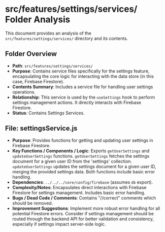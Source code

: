 # src/features/settings/services/ Folder Analysis

This document provides an analysis of the `src/features/settings/services/` directory and its contents.

## Folder Overview
- **Path**: `src/features/settings/services/`
- **Purpose**: Contains service files specifically for the settings feature, encapsulating the core logic for interacting with the data store (in this case, Firebase Firestore).
- **Contents Summary**: Includes a service file for handling user settings operations.
- **Relationship**: This service is used by the `useSettings` hook to perform settings management actions. It directly interacts with Firebase Firestore.
- **Status**: Contains Settings Services.

## File: settingsService.js
- **Purpose**: Provides functions for getting and updating user settings in Firebase Firestore.
- **Key Functions / Components / Logic**: Exports `getUserSettings` and `updateUserSettings` functions. `getUserSettings` fetches the settings document for a given user ID from the 'settings' collection. `updateUserSettings` updates the settings document for a given user ID, merging the provided settings data. Both functions include basic error handling.
- **Dependencies**: `../../../core/config/firebase` (assumes `db` export).
- **Complexity/Notes**: Encapsulates direct interactions with Firebase Firestore for settings management. Includes basic error handling.
- **Bugs / Dead Code / Comments**: Contains "//correct" comments which should be removed.
- **Improvement Suggestions**: Implement more robust error handling for all potential Firestore errors. Consider if settings management should be routed through the backend API for better validation and consistency, especially if settings impact server-side logic.
